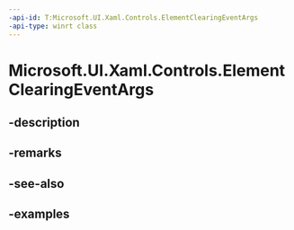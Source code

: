 ```yaml
---
-api-id: T:Microsoft.UI.Xaml.Controls.ElementClearingEventArgs
-api-type: winrt class
---
```


<!-- Class syntax.
public class ElementClearingEventArgs 
-->

# Microsoft.UI.Xaml.Controls.ElementClearingEventArgs

## -description

## -remarks

## -see-also

## -examples

